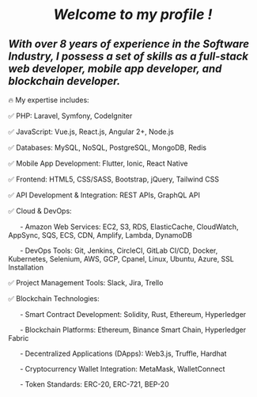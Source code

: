 <div align="center" width="50">
    <h1><i> Welcome to my profile ! </i></h1>
</div>

<div align="left" width="50">
<h2><i>With over 8 years of experience in the Software Industry, I possess a set of skills as a full-stack web developer, mobile app developer, and blockchain developer.</i></h2>

🔥 My expertise includes:

✅ PHP: Laravel, Symfony, CodeIgniter

✅ JavaScript: Vue.js, React.js, Angular 2+, Node.js

✅ Databases: MySQL, NoSQL, PostgreSQL, MongoDB, Redis

✅ Mobile App Development: Flutter, Ionic, React Native

✅ Frontend: HTML5, CSS/SASS, Bootstrap, jQuery, Tailwind CSS

✅ API Development & Integration: REST APIs, GraphQL API

✅ Cloud & DevOps:

      - Amazon Web Services: EC2, S3, RDS, ElasticCache, CloudWatch, AppSync, SQS, ECS, CDN, Amplify, Lambda, DynamoDB

      - DevOps Tools: Git, Jenkins, CircleCI, GitLab CI/CD, Docker, Kubernetes, Selenium, AWS, GCP, Cpanel, Linux, Ubuntu, Azure, SSL Installation

✅ Project Management Tools: Slack, Jira, Trello

✅ Blockchain Technologies:

      - Smart Contract Development: Solidity, Rust, Ethereum, Hyperledger

      - Blockchain Platforms: Ethereum, Binance Smart Chain, Hyperledger Fabric

      - Decentralized Applications (DApps): Web3.js, Truffle, Hardhat

      - Cryptocurrency Wallet Integration: MetaMask, WalletConnect

      - Token Standards: ERC-20, ERC-721, BEP-20

</div>
